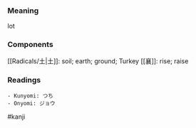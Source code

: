 ### Meaning

lot

### Components

[[Radicals/土|土]]: soil; earth; ground; Turkey [[襄]]: rise; raise

### Readings

```
- Kunyomi: つち
- Onyomi: ジョウ
```

#kanji